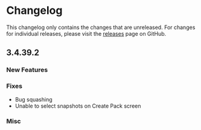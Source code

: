 # Changelog

This changelog only contains the changes that are unreleased. For changes for individual releases, please visit the
[releases](https://github.com/ATLauncher/ATLauncher/releases) page on GitHub.

## 3.4.39.2

### New Features

### Fixes

- Bug squashing
- Unable to select snapshots on Create Pack screen

### Misc
